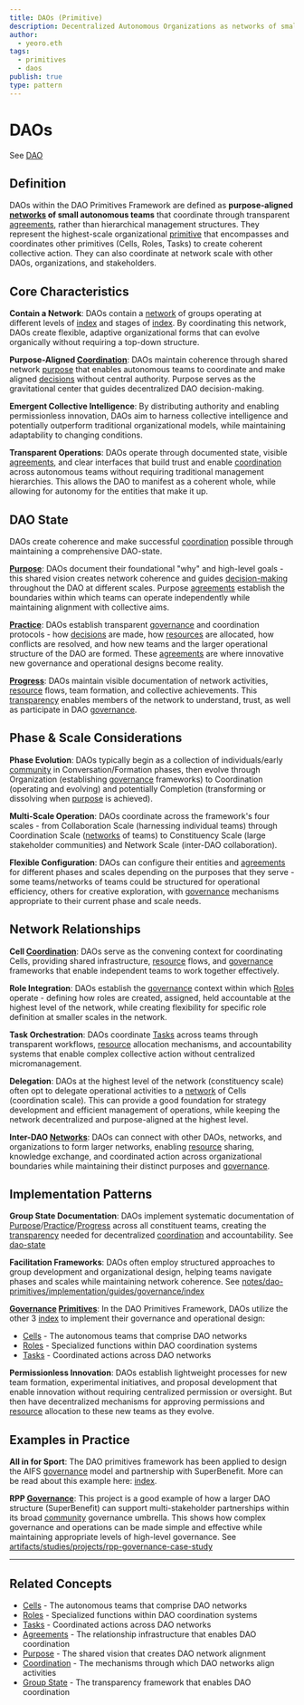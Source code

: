 ```yaml
---
title: DAOs (Primitive)
description: Decentralized Autonomous Organizations as networks of small autonomous teams
author:
  - yeoro.eth
tags:
  - primitives
  - daos
publish: true
type: pattern
---
```


# DAOs

See [DAO](tags/daos.md)

## Definition

DAOs within the DAO Primitives Framework are defined as **purpose-aligned [networks](tags/networks.md) of small autonomous teams** that coordinate through transparent [agreements](tags/agreements.md), rather than hierarchical management structures. They represent the highest-scale organizational [primitive](tags/primitives.md) that encompasses and coordinates other primitives (Cells, Roles, Tasks) to create coherent collective action. They can also coordinate at network scale with other DAOs, organizations, and stakeholders.

## Core Characteristics

**Contain a Network**: DAOs contain a [network](tags/networks.md) of groups operating at different levels of [index](artifacts/guides/dao-primitives-framework/group-scale/index.md) and stages of [index](artifacts/guides/dao-primitives-framework/group-phase/index.md). By coordinating this network, DAOs create flexible, adaptive organizational forms that can evolve organically without requiring a top-down structure.

**Purpose-Aligned [Coordination](tags/coordination.md)**: DAOs maintain coherence through shared network [purpose](tags/purpose.md) that enables autonomous teams to coordinate and make aligned [decisions](tags/decisions.md) without central authority. Purpose serves as the gravitational center that guides decentralized DAO decision-making.

**Emergent Collective Intelligence**: By distributing authority and enabling permissionless innovation, DAOs aim to harness collective intelligence and potentially outperform traditional organizational models, while maintaining adaptability to changing conditions.

**Transparent Operations**: DAOs operate through documented state, visible [agreements](tags/agreements.md), and clear interfaces that build trust and enable [coordination](tags/coordination.md) across autonomous teams without requiring traditional management hierarchies. This allows the DAO to manifest as a coherent whole, while allowing for autonomy for the entities that make it up.

## DAO State

DAOs create coherence and make successful [coordination](tags/coordination.md) possible through maintaining a comprehensive DAO-state.

**[Purpose](tags/purpose.md)**: DAOs document their foundational "why" and high-level goals - this shared vision creates network coherence and guides [decision-making](tags/decisions.md) throughout the DAO at different scales. Purpose [agreements](tags/agreements.md) establish the boundaries within which teams can operate independently while maintaining alignment with collective aims.

**[Practice](tags/practices.md)**: DAOs establish transparent [governance](tags/governance.md) and coordination protocols - how [decisions](tags/decisions.md) are made, how [resources](tags/resources.md) are allocated, how conflicts are resolved, and how new teams and the larger operational structure of the DAO are formed. These [agreements](tags/agreements.md) are where innovative new governance and operational designs become reality.

**[Progress](tags/progress.md)**: DAOs maintain visible documentation of network activities, [resource](tags/resources.md) flows, team formation, and collective achievements. This [transparency](tags/transparency.md) enables members of the network to understand, trust, as well as participate in DAO [governance](tags/governance.md).

## Phase & Scale Considerations

**Phase Evolution**: DAOs typically begin as a collection of individuals/early [community](tags/community.md) in Conversation/Formation phases, then evolve through Organization (establishing [governance](tags/governance.md) frameworks) to Coordination (operating and evolving) and potentially Completion (transforming or dissolving when [purpose](tags/purpose.md) is achieved).

**Multi-Scale Operation**: DAOs coordinate across the framework's four scales - from Collaboration Scale (harnessing individual teams) through Coordination Scale ([networks](tags/networks.md) of teams) to Constituency Scale (large stakeholder communities) and Network Scale (inter-DAO collaboration).

**Flexible Configuration**: DAOs can configure their entities and [agreements](tags/agreements.md) for different phases and scales depending on the purposes that they serve - some teams/networks of teams could be structured for operational efficiency, others for creative exploration, with [governance](tags/governance.md) mechanisms appropriate to their current phase and scale needs.

## Network Relationships

**Cell [Coordination](tags/coordination.md)**: DAOs serve as the convening context for coordinating Cells, providing shared infrastructure, [resource](tags/resources.md) flows, and [governance](tags/governance.md) frameworks that enable independent teams to work together effectively.

**Role Integration**: DAOs establish the [governance](tags/governance.md) context within which [Roles](tags/roles.md) operate - defining how roles are created, assigned, held accountable at the highest level of the network, while creating flexibility for specific role definition at smaller scales in the network.

**Task Orchestration**: DAOs coordinate [Tasks](tags/tasks.md) across teams through transparent workflows, [resource](tags/resources.md) allocation mechanisms, and accountability systems that enable complex collective action without centralized micromanagement.

**Delegation**: DAOs at the highest level of the network (constituency scale) often opt to delegate operational activities to a [network](tags/networks.md) of Cells (coordination scale). This can provide a good foundation for strategy development and efficient management of operations, while keeping the network decentralized and purpose-aligned at the highest level.

**Inter-DAO [Networks](tags/networks.md)**: DAOs can connect with other DAOs, networks, and organizations to form larger networks, enabling [resource](tags/resources.md) sharing, knowledge exchange, and coordinated action across organizational boundaries while maintaining their distinct purposes and [governance](tags/governance.md).

## Implementation Patterns

**Group State Documentation**: DAOs implement systematic documentation of [Purpose](tags/purpose.md)/[Practice](tags/practices.md)/[Progress](tags/progress.md) across all constituent teams, creating the [transparency](tags/transparency.md) needed for decentralized [coordination](tags/coordination.md) and accountability. See [dao-state](notes/dao-primitives/implementation/patterns/dao-patterns/dao-state.md)

**Facilitation Frameworks**: DAOs often employ structured approaches to group development and organizational design, helping teams navigate phases and scales while maintaining network coherence. See [notes/dao-primitives/implementation/guides/governance/index](notes/dao-primitives/implementation/guides/governance/index.md)

**[Governance](tags/governance.md) [Primitives](tags/primitives.md)**: In the DAO Primitives Framework, DAOs utilize the other 3 [index](artifacts/guides/dao-primitives-framework/group-primitives/index.md) to implement their governance and operational design:

- [Cells](artifacts/guides/dao-primitives-framework/group-primitives/cells.md) - The autonomous teams that comprise DAO networks
- [Roles](artifacts/guides/dao-primitives-framework/group-primitives/roles.md) - Specialized functions within DAO coordination systems
- [Tasks](artifacts/guides/dao-primitives-framework/group-primitives/tasks.md) - Coordinated actions across DAO networks

**Permissionless Innovation**: DAOs establish lightweight processes for new team formation, experimental initiatives, and proposal development that enable innovation without requiring centralized permission or oversight. But then have decentralized mechanisms for approving permissions and [resource](tags/resources.md) allocation to these new teams as they evolve.

## Examples in Practice

**All in for Sport**: The DAO primitives framework has been applied to design the AIFS [governance](tags/governance.md) model and partnership with SuperBenefit. More can be read about this example here: [index](notes/rpp/rpp-experiments/all-in-for-sport/index.md).

**RPP [Governance](tags/governance.md)**: This project is a good example of how a larger DAO structure (SuperBenefit) can support multi-stakeholder partnerships within its broad [community](tags/community.md) governance umbrella. This shows how complex governance and operations can be made simple and effective while maintaining appropriate levels of high-level governance. See [artifacts/studies/projects/rpp-governance-case-study](artifacts/studies/projects/rpp-governance-case-study.md)

---

## Related Concepts

- [Cells](artifacts/guides/dao-primitives-framework/group-primitives/cells.md) - The autonomous teams that comprise DAO networks
- [Roles](artifacts/guides/dao-primitives-framework/group-primitives/roles.md) - Specialized functions within DAO coordination systems
- [Tasks](artifacts/guides/dao-primitives-framework/group-primitives/tasks.md) - Coordinated actions across DAO networks
- [Agreements](tags/agreements.md) - The relationship infrastructure that enables DAO coordination
- [Purpose](tags/purpose.md) - The shared vision that creates DAO network alignment
- [Coordination](tags/coordination.md) - The mechanisms through which DAO networks align activities
- [Group State](artifacts/guides/dao-primitives-framework/group-state.md) - The transparency framework that enables DAO coordination


